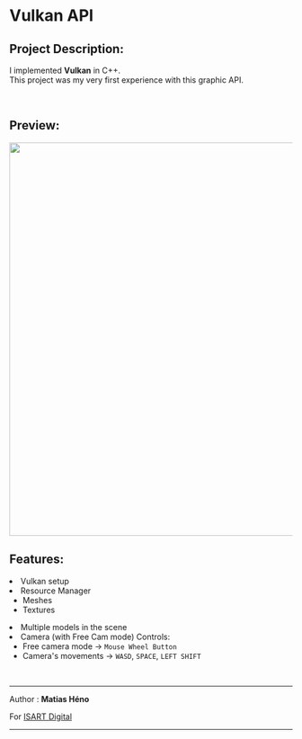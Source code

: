 # Vulkan API

## Project Description:

I implemented **Vulkan** in C++. <br>
This project was my very first experience with this graphic API.

<br />

## Preview:

<img src="https://user-images.githubusercontent.com/122649492/227276737-794d0285-b90b-421a-a212-d72a92fd3603.gif" style="width:700px;"/>

<br />

## Features:
<li>Vulkan setup
<li>Resource Manager
<ul> 
<li>Meshes
<li>Textures
</ul>
<li>Multiple models in the scene
<li>Camera (with Free Cam mode)

</ul


## Controls:
- Free camera mode → ```Mouse Wheel Button```
- Camera's movements → ```WASD```, ```SPACE```, ```LEFT SHIFT```

<br />
<hr />

Author : **Matias Héno**

For [ISART Digital](https://www.isart.com)

<hr />
